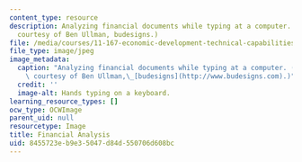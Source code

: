 ```yaml
---
content_type: resource
description: Analyzing financial documents while typing at a computer. (Photograph
  courtesy of Ben Ullman, budesigns.)
file: /media/courses/11-167-economic-development-technical-capabilities-spring-2004/8455723eb9e35047d84d550706d608bc_11-167s04.jpg
file_type: image/jpeg
image_metadata:
  caption: "Analyzing financial documents while typing at a computer. (Photograph\
    \ courtesy of Ben Ullman,\_[budesigns](http://www.budesigns.com).)"
  credit: ''
  image-alt: Hands typing on a keyboard.
learning_resource_types: []
ocw_type: OCWImage
parent_uid: null
resourcetype: Image
title: Financial Analysis
uid: 8455723e-b9e3-5047-d84d-550706d608bc
---
```

